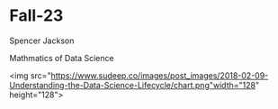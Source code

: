 # Fall-23

<P>Spencer Jackson</P>
<p></p>Mathmatics of Data Science </p>

<img src="https://www.sudeep.co/images/post_images/2018-02-09-Understanding-the-Data-Science-Lifecycle/chart.png"width="128" height="128">
